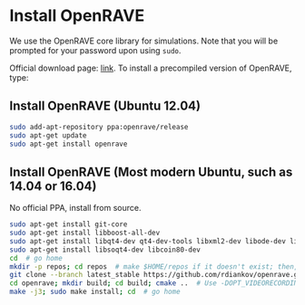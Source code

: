 # Install OpenRAVE

We use the OpenRAVE core library for simulations. Note that you will be prompted for your password upon using `sudo`.

Official download page: [link](http://openrave.org/). To install a precompiled version of OpenRAVE, type:

## Install OpenRAVE (Ubuntu 12.04)

```bash
sudo add-apt-repository ppa:openrave/release
sudo apt-get update
sudo apt-get install openrave
```

## Install OpenRAVE (Most modern Ubuntu, such as 14.04 or 16.04)

No official PPA, install from source.

```bash
sudo apt-get install git-core
sudo apt-get install libboost-all-dev
sudo apt-get install libqt4-dev qt4-dev-tools libxml2-dev libode-dev libfcl-dev  # libfcl-dev recent as of Oct 2016
sudo apt-get install libsoqt4-dev libcoin80-dev
cd  # go home
mkdir -p repos; cd repos  # make $HOME/repos if it doesn't exist; then, enter it
git clone --branch latest_stable https://github.com/rdiankov/openrave.git
cd openrave; mkdir build; cd build; cmake ..  # Use -DOPT_VIDEORECORDING=OFF if there are AV errors, -DOPENRAVE_PLUGIN_FCLRAVE=OFF if fcl errors.
make -j3; sudo make install; cd  # go home
```

